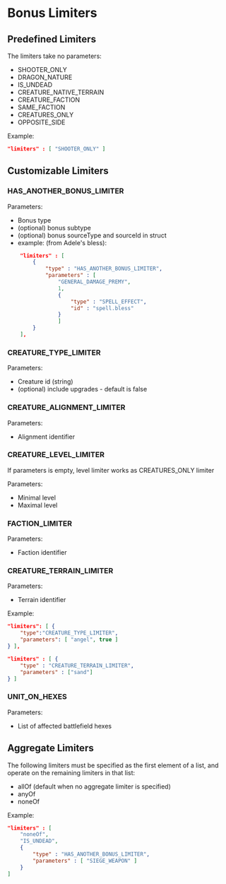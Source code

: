 # Bonus Limiters

## Predefined Limiters

The limiters take no parameters:

- SHOOTER_ONLY
- DRAGON_NATURE
- IS_UNDEAD
- CREATURE_NATIVE_TERRAIN
- CREATURE_FACTION
- SAME_FACTION
- CREATURES_ONLY
- OPPOSITE_SIDE

Example:

```json
"limiters" : [ "SHOOTER_ONLY" ]
```

## Customizable Limiters

### HAS_ANOTHER_BONUS_LIMITER

Parameters:

- Bonus type
- (optional) bonus subtype
- (optional) bonus sourceType and sourceId in struct
- example: (from Adele's bless):

```json
	"limiters" : [
		{
			"type" : "HAS_ANOTHER_BONUS_LIMITER",
			"parameters" : [
				"GENERAL_DAMAGE_PREMY",
				1,
				{
					"type" : "SPELL_EFFECT",
					"id" : "spell.bless"
				}
				]
		}
	],
```

### CREATURE_TYPE_LIMITER

Parameters:

- Creature id (string)
- (optional) include upgrades - default is false

### CREATURE_ALIGNMENT_LIMITER

Parameters:

- Alignment identifier

### CREATURE_LEVEL_LIMITER

If parameters is empty, level limiter works as CREATURES_ONLY limiter

Parameters:

- Minimal level
- Maximal level

### FACTION_LIMITER

Parameters:

- Faction identifier

### CREATURE_TERRAIN_LIMITER

Parameters:

- Terrain identifier

Example:

```json
"limiters": [ {
	"type":"CREATURE_TYPE_LIMITER",
	"parameters": [ "angel", true ]
} ],
```

```json
"limiters" : [ {
	"type" : "CREATURE_TERRAIN_LIMITER",
	"parameters" : ["sand"]
} ]
```

### UNIT_ON_HEXES

Parameters:

- List of affected battlefield hexes

## Aggregate Limiters

The following limiters must be specified as the first element of a list,
and operate on the remaining limiters in that list:

- allOf (default when no aggregate limiter is specified)
- anyOf
- noneOf

Example:

```json
"limiters" : [
    "noneOf",
    "IS_UNDEAD",
    {
        "type" : "HAS_ANOTHER_BONUS_LIMITER",
        "parameters" : [ "SIEGE_WEAPON" ]
    }
]
```
